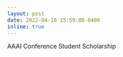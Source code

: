 ```yaml
---
layout: post
date: 2022-04-10 15:59:00-0400
inline: true
---
```


AAAI Conference Student Scholarship
